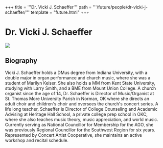 +++
title = '''Dr. Vicki J. Schaeffer'''
path = '''/future/people/dr-vicki-j-schaeffer/'''
template = "future.html"
+++

<h1>Dr. Vicki J. Schaeffer</h1>

<img class="speaker-photo" src="https://custom.cvent.com/C3A4539B19F74ABCB6FCE437F6BC0A74/files/event/910aaf2914d44586a56fbd0b3b2c31c0/e373b4b93a654eefaa4a281f097afd06.jpg">
<h2>Biography</h2>
<p>Vicki J. Schaeffer holds a DMus degree from Indiana University, with a double major in organ performance and church music, where she was a student of Marilyn Keiser. She also holds a MM from Kent State University, studying with Larry Smith, and a BME from Mount Union College. A church organist since the age of 14, Dr. Schaeffer is Director of Music/Organist at St. Thomas More University Parish in Norman, OK where she directs an adult choir and children's choir and oversees the church's concert series. A life long teacher, Schaeffer is Director of College Counseling and Academic Advising at Heritage Hall School, a private college prep school in OKC, where she also teaches music theory, music appreciation, and world music. Currently serving as National Councillor for Membership for the AGO, she was previously Regional Councillor for the Southwest Region for six years. Represented by Concert Artist Cooperative, she maintains an active workshop and recital schedule.</p>

